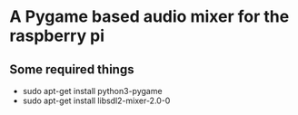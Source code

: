 # A Pygame based audio mixer for the raspberry pi

## Some required things

- sudo apt-get install python3-pygame
- sudo apt-get install libsdl2-mixer-2.0-0
